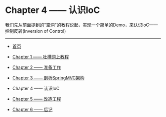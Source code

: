 # Chapter 4 —— 认识IoC

我们先从前面提到的"空洞"的教程说起，实现一个简单的Demo，来认识IoC——控制反转(Inversion of Control)

---

- [首页](README.md)

- [Chapter 1 —— 吐槽网上教程](Chapter1.md)

- [Chapter 2 —— 准备工作](Chapter2.md)

- [Chapter 3 —— 剖析SpringMVC架构](Chapter3.md)

- Chapter 4 —— 认识IoC

- [Chapter 5 —— 改造工程](Chapter5.md)

- [Chapter 6 —— 后记](Chapter6.md)
